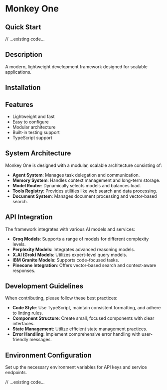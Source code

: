 # Monkey One

## Quick Start

// ...existing code...

## Description

A modern, lightweight development framework designed for scalable applications.

## Installation

## Features

- Lightweight and fast
- Easy to configure
- Modular architecture
- Built-in testing support
- TypeScript support

## System Architecture

Monkey One is designed with a modular, scalable architecture consisting of:

- **Agent System**: Manages task delegation and communication.
- **Memory System**: Handles context management and long-term storage.
- **Model Router**: Dynamically selects models and balances load.
- **Tools Registry**: Provides utilities like web search and data processing.
- **Document System**: Manages document processing and vector-based search.

## API Integration

The framework integrates with various AI models and services:

- **Groq Models**: Supports a range of models for different complexity levels.
- **Perplexity Models**: Integrates advanced reasoning models.
- **X.AI (Grok) Models**: Utilizes expert-level query models.
- **IBM Granite Models**: Supports code-focused tasks.
- **Pinecone Integration**: Offers vector-based search and context-aware responses.

## Development Guidelines

When contributing, please follow these best practices:

- **Code Style**: Use TypeScript, maintain consistent formatting, and adhere to linting rules.
- **Component Structure**: Create small, focused components with clear interfaces.
- **State Management**: Utilize efficient state management practices.
- **Error Handling**: Implement comprehensive error handling with user-friendly messages.

## Environment Configuration

Set up the necessary environment variables for API keys and service endpoints.

// ...existing code...
